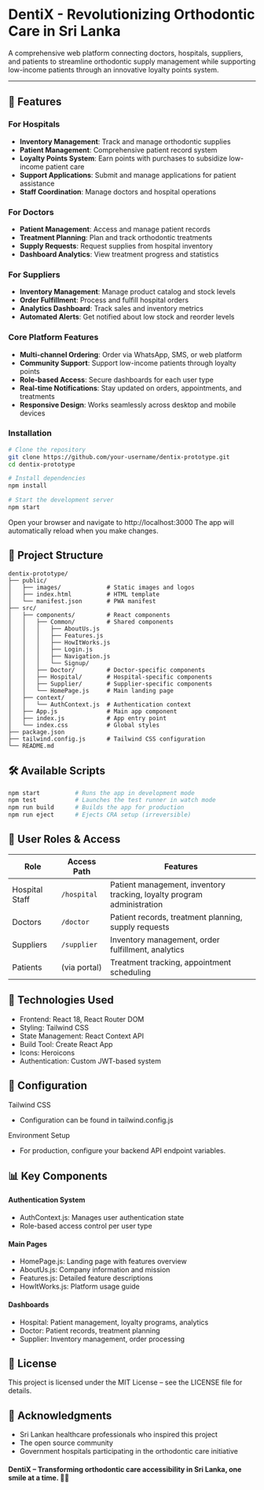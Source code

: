 # DentiX - Revolutionizing Orthodontic Care in Sri Lanka

A comprehensive web platform connecting doctors, hospitals, suppliers, and patients to streamline orthodontic supply management while supporting low-income patients through an innovative loyalty points system.

---

## 🌟 Features

### For Hospitals
- **Inventory Management**: Track and manage orthodontic supplies  
- **Patient Management**: Comprehensive patient record system  
- **Loyalty Points System**: Earn points with purchases to subsidize low-income patient care  
- **Support Applications**: Submit and manage applications for patient assistance  
- **Staff Coordination**: Manage doctors and hospital operations  

### For Doctors
- **Patient Management**: Access and manage patient records  
- **Treatment Planning**: Plan and track orthodontic treatments  
- **Supply Requests**: Request supplies from hospital inventory  
- **Dashboard Analytics**: View treatment progress and statistics  

### For Suppliers
- **Inventory Management**: Manage product catalog and stock levels  
- **Order Fulfillment**: Process and fulfill hospital orders  
- **Analytics Dashboard**: Track sales and inventory metrics  
- **Automated Alerts**: Get notified about low stock and reorder levels  

### Core Platform Features
- **Multi-channel Ordering**: Order via WhatsApp, SMS, or web platform  
- **Community Support**: Support low-income patients through loyalty points  
- **Role-based Access**: Secure dashboards for each user type  
- **Real-time Notifications**: Stay updated on orders, appointments, and treatments  
- **Responsive Design**: Works seamlessly across desktop and mobile devices  

### Installation

```bash
# Clone the repository
git clone https://github.com/your-username/dentix-prototype.git
cd dentix-prototype

# Install dependencies
npm install

# Start the development server
npm start
```

Open your browser and navigate to http://localhost:3000
The app will automatically reload when you make changes.

## 📁 Project Structure

```
dentix-prototype/
├── public/
│   ├── images/             # Static images and logos
│   ├── index.html          # HTML template
│   └── manifest.json       # PWA manifest
├── src/
│   ├── components/         # React components
│   │   ├── Common/         # Shared components
│   │   │   ├── AboutUs.js
│   │   │   ├── Features.js
│   │   │   ├── HowItWorks.js
│   │   │   ├── Login.js
│   │   │   ├── Navigation.js
│   │   │   └── Signup/
│   │   ├── Doctor/         # Doctor-specific components
│   │   ├── Hospital/       # Hospital-specific components
│   │   ├── Supplier/       # Supplier-specific components
│   │   └── HomePage.js     # Main landing page
│   ├── context/
│   │   └── AuthContext.js  # Authentication context
│   ├── App.js              # Main app component
│   ├── index.js            # App entry point
│   └── index.css           # Global styles
├── package.json
├── tailwind.config.js      # Tailwind CSS configuration
└── README.md
```
## 🛠 Available Scripts

```bash
npm start          # Runs the app in development mode
npm test           # Launches the test runner in watch mode
npm run build      # Builds the app for production
npm run eject      # Ejects CRA setup (irreversible)
```
## 🏥 User Roles & Access
| Role           | Access Path  | Features                                                               |
| -------------- | ------------ | ---------------------------------------------------------------------- |
| Hospital Staff | `/hospital`  | Patient management, inventory tracking, loyalty program administration |
| Doctors        | `/doctor`    | Patient records, treatment planning, supply requests                   |
| Suppliers      | `/supplier`  | Inventory management, order fulfillment, analytics                     |
| Patients       | (via portal) | Treatment tracking, appointment scheduling                             |

## 🎨 Technologies Used
- Frontend: React 18, React Router DOM
- Styling: Tailwind CSS
- State Management: React Context API
- Build Tool: Create React App
- Icons: Heroicons
- Authentication: Custom JWT-based system

## 🔧 Configuration
Tailwind CSS
- Configuration can be found in tailwind.config.js

Environment Setup
- For production, configure your backend API endpoint variables.

## 📊 Key Components

 #### Authentication System
- AuthContext.js: Manages user authentication state
- Role-based access control per user type

#### Main Pages
 - HomePage.js: Landing page with features overview
 - AboutUs.js: Company information and mission
 - Features.js: Detailed feature descriptions
 - HowItWorks.js: Platform usage guide

#### Dashboards
 - Hospital: Patient management, loyalty programs, analytics
 - Doctor: Patient records, treatment planning
 - Supplier: Inventory management, order processing

## 📝 License
This project is licensed under the MIT License – see the LICENSE file for details.

## 🙏 Acknowledgments
- Sri Lankan healthcare professionals who inspired this project
- The open source community
- Government hospitals participating in the orthodontic care initiative

#### DentiX – Transforming orthodontic care accessibility in Sri Lanka, one smile at a time. 🦷✨
